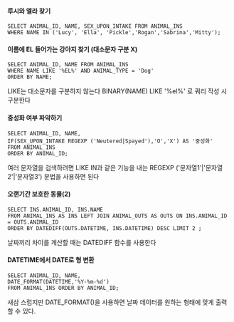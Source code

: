 #### 루시와 엘라 찾기
~~~MYSQL
SELECT ANIMAL_ID, NAME, SEX_UPON_INTAKE FROM ANIMAL_INS
WHERE NAME IN ('Lucy', 'Ella', 'Pickle','Rogan','Sabrina','Mitty');
~~~


#### 이름에 EL 들어가는 강아지 찾기 (대소문자 구분 X)
~~~MYSQL
SELECT ANIMAL_ID, NAME FROM ANIMAL_INS 
WHERE NAME LIKE '%EL%' AND ANIMAL_TYPE = 'Dog' 
ORDER BY NAME;
~~~
LIKE는 대소문자를 구분하지 않는다
BINARY(NAME) LIKE '%el%' 로 쿼리 작성 시 구분한다

#### 중성화 여부 파악하기
~~~MYSQL
SELECT ANIMAL_ID, NAME, 
IF(SEX_UPON_INTAKE REGEXP ('Neutered|Spayed'),'O','X') AS '중성화' 
FROM ANIMAL_INS
ORDER BY ANIMAL_ID;
~~~
여러 문자열을 검색하려면 LIKE IN과 같은 기능을 내는 REGEXP ('문자열1'|'문자열2'|'문자열3') 문법을 사용하면 된다

#### 오랜기간 보호한 동물(2)
~~~MYSQL
SELECT INS.ANIMAL_ID, INS.NAME
FROM ANIMAL_INS AS INS LEFT JOIN ANIMAL_OUTS AS OUTS ON INS.ANIMAL_ID = OUTS.ANIMAL_ID
ORDER BY DATEDIFF(OUTS.DATETIME, INS.DATETIME) DESC LIMIT 2 ;
~~~
날짜끼리 차이를 계산할 때는 DATEDIFF 함수를 사용한다


#### DATETIME에서 DATE로 형 변환
~~~MYSQL
SELECT ANIMAL_ID, NAME, 
DATE_FORMAT(DATETIME,'%Y-%m-%d') 
FROM ANIMAL_INS ORDER BY ANIMAL_ID;
~~~
새삼 스럽지만 DATE_FORMAT()을 사용하면 날짜 데이터를 원하는 형태에 맞게 출력할 수 있다.
